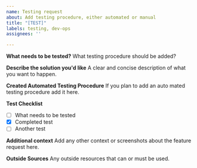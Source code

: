 ```yaml
---
name: Testing request
about: Add testing procedure, either automated or manual
title: "[TEST]"
labels: testing, dev-ops
assignees: ''

---
```


**What needs to be tested?**
What testing procedure should be added?

**Describe the solution you'd like**
A clear and concise description of what you want to happen.

**Created Automated Testing Procedure**
If you plan to add an auto mated testing procedure add it here.

**Test Checklist**
- [ ] What needs to be tested
- [x] Completed test
- [ ] Another test

**Additional context**
Add any other context or screenshots about the feature request here.

**Outside Sources**
Any outside resources that can or must be used.
